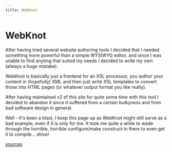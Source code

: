 ```yaml
--- 
title: WebKnot
---
```


WebKnot
=======

After having tried several website authoring tools I decided that I needed something
more powerful than a simple WYSIWYG editor, and since I was unable to find anyting that 
suited my needs I decided to write my own (always a huge mistake).

WebKnot is basically just a frontend for an XSL processor, you author your content
in (hopefully) XML and then just write XSL templates to convert those into HTML pages 
(or whatever output format you like really).

After having maintained v2 of this site for quite some time with this tool I decided
to abandon it since it suffered from a certain bulkyness and from bad software design
in general. 

Well - it's been a blast, I keep this page up as WebKnot might still serve as 
a bad example, even if it is only for me. It took me quite a while to wade through
the horrible, horrible configure/make construct in there to even get it to compile... 
*shiver*

[sources](/files/WebKnot.tgz)


